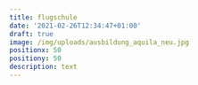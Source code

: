 ```yaml
---
title: flugschule
date: '2021-02-26T12:34:47+01:00'
draft: true
image: /img/uploads/ausbildung_aquila_neu.jpg
positionx: 50
positiony: 50
description: text
---
```


